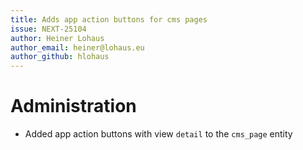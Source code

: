 ```yaml
---
title: Adds app action buttons for cms pages
issue: NEXT-25104
author: Heiner Lohaus
author_email: heiner@lohaus.eu
author_github: hlohaus
---
```

# Administration
* Added app action buttons with view `detail` to the `cms_page` entity

